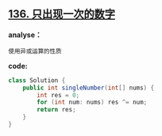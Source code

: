## [136. 只出现一次的数字](https://leetcode-cn.com/problems/single-number/)

**analyse：**

```
使用异或运算的性质
```

**code:**

```java
class Solution {
    public int singleNumber(int[] nums) {
        int res = 0;
        for (int num: nums) res ^= num;
        return res;
    }
}
```

